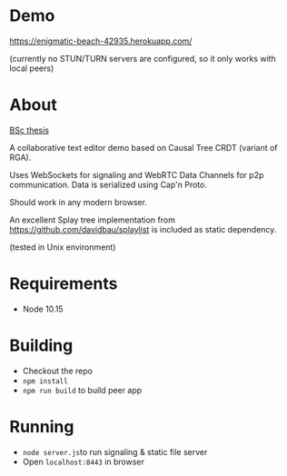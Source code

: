 # Demo
https://enigmatic-beach-42935.herokuapp.com/

(currently no STUN/TURN servers are configured, so it only works with local peers)

# About
[BSc thesis](thesis.pdf)

A collaborative text editor demo based on Causal Tree CRDT (variant of RGA). 

Uses WebSockets for signaling and WebRTC Data Channels for p2p communication. 
Data is serialized using Cap'n Proto. 

Should work in any modern browser.

An excellent Splay tree implementation from https://github.com/davidbau/splaylist is included as static dependency.

(tested in Unix environment) 

# Requirements
* Node 10.15

# Building
* Checkout the repo
* `npm install`
* `npm run build` to build peer app

# Running
* `node server.js`to run signaling & static file server
* Open `localhost:8443` in browser
